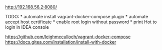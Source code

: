####
http://192.168.56.2:8080/

TODO:
    * automate install vagrant-docker-compose plugin
    * automate accept host certificate
    * enable root login without password
    * print Hot to login in IDEA console
    
https://github.com/leighmcculloch/vagrant-docker-compose
https://docs.gitea.com/installation/install-with-docker